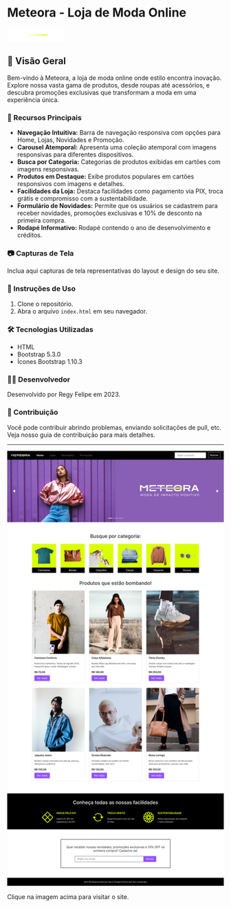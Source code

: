 # Meteora - Loja de Moda Online

![Meteora Logo](assets/logo-meteora.png)

## 🌟 Visão Geral

Bem-vindo à Meteora, a loja de moda online onde estilo encontra inovação. Explore nossa vasta gama de produtos, desde roupas até acessórios, e descubra promoções exclusivas que transformam a moda em uma experiência única.

### 🚀 Recursos Principais

- **Navegação Intuitiva:** Barra de navegação responsiva com opções para Home, Lojas, Novidades e Promoção.
- **Carousel Atemporal:** Apresenta uma coleção atemporal com imagens responsivas para diferentes dispositivos.
- **Busca por Categoria:** Categorias de produtos exibidas em cartões com imagens responsivas.
- **Produtos em Destaque:** Exibe produtos populares em cartões responsivos com imagens e detalhes.
- **Facilidades da Loja:** Destaca facilidades como pagamento via PIX, troca grátis e compromisso com a sustentabilidade.
- **Formulário de Novidades:** Permite que os usuários se cadastrem para receber novidades, promoções exclusivas e 10% de desconto na primeira compra.
- **Rodapé Informativo:** Rodapé contendo o ano de desenvolvimento e créditos.

### 📷 Capturas de Tela

Inclua aqui capturas de tela representativas do layout e design do seu site.

### 🚀 Instruções de Uso

1. Clone o repositório.
2. Abra o arquivo `index.html` em seu navegador.

### 🛠️ Tecnologias Utilizadas

- HTML
- Bootstrap 5.3.0
- Ícones Bootstrap 1.10.3

### 👨‍💻 Desenvolvedor

Desenvolvido por Regy Felipe em 2023.

### 🤝 Contribuição

Você pode contribuir abrindo problemas, enviando solicitações de pull, etc. Veja nosso guia de contribuição para mais detalhes.

---

[![Meteora Logo](preview.png)](https://regyfelipe.github.io/Loja-de-Moda-Online/)

Clique na imagem acima para visitar o site.
